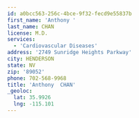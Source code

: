 ```yaml
---
id: a0bcc563-256c-4bce-9f32-fecd9e55837b
first_name: 'Anthony '
last_name: CHAN
license: M.D.
services:
  - 'Cardiovascular Diseases'
address: '2749 Sunridge Heights Parkway'
city: HENDERSON
state: NV
zip: '89052'
phone: 702-568-9968
title: 'Anthony  CHAN'
_geoloc:
  lat: 35.9926
  lng: -115.101
---
```

